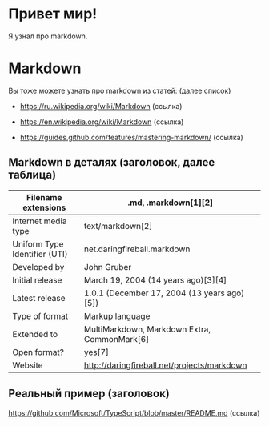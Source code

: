 # Привет мир!

Я узнал про markdown.

# Markdown 

Вы тоже можете узнать про markdown из статей: (далее список)

* https://ru.wikipedia.org/wiki/Markdown (ссылка)

* https://en.wikipedia.org/wiki/Markdown (ссылка)

* https://guides.github.com/features/mastering-markdown/ (ссылка)

##  Markdown в деталях (заголовок, далее таблица)

Filename extensions | .md, .markdown[1][2]
--------------------|--------------------
Internet media type | text/markdown[2]
Uniform Type Identifier (UTI) | net.daringfireball.markdown
Developed by | John Gruber
Initial release | March 19, 2004 (14 years ago)[3][4]
Latest release | 1.0.1 (December 17, 2004 (13 years ago)[5])
Type of format | Markup language
Extended to | MultiMarkdown, Markdown Extra, CommonMark[6]
Open format? | yes[7]
Website | http://daringfireball.net/projects/markdown

## Реальный пример (заголовок)

https://github.com/Microsoft/TypeScript/blob/master/README.md (ссылка)
